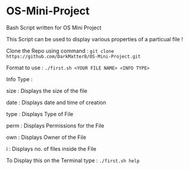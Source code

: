 # OS-Mini-Project
Bash Script written for OS Mini Project

This Script can be used to display various properties of a particual file ! 

Clone the Repo using command : ```git clone https://github.com/DarkMatter8/OS-Mini-Project.git```

Format to use : ```./first.sh <YOUR FILE NAME> <INFO TYPE>```

Info Type :

size : Displays the size of the file

date : Displays date and time of creation

type : Displays Type of File

perm : Displays Permissions for the File

own : Displays Owner of the File

i : Displays no. of files inside the File

To Display this on the Terminal type : ```./first.sh help```
